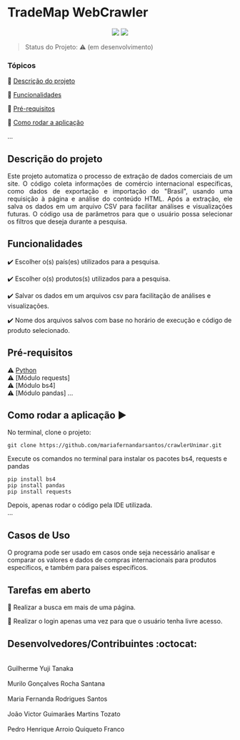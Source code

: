 <h1>TradeMap WebCrawler</h1> 

<p align="center">
  <img src="http://img.shields.io/static/v1?label=Python&message=3.13.0&color=red&style=for-the-badge&logo=ruby"/>
  <img src="http://img.shields.io/static/v1?label=STATUS&message=EM%20DESENVOLVIMENTO&color=RED&style=for-the-badge"/>
</p>

> Status do Projeto: :warning: (em desenvolvimento)

### Tópicos 

:small_blue_diamond: [Descrição do projeto](#descrição-do-projeto)

:small_blue_diamond: [Funcionalidades](#funcionalidades)

:small_blue_diamond: [Pré-requisitos](#pré-requisitos)

:small_blue_diamond: [Como rodar a aplicação](#como-rodar-a-aplicação-arrow_forward)

... 

## Descrição do projeto 

<p align="justify">
  Este projeto automatiza o processo de extração de dados comerciais de um site. O código coleta informações de comércio internacional
  específicas, como dados de exportação e importação do "Brasil", usando uma requisição à página e análise do conteúdo HTML.
  Após a extração, ele salva os dados em um arquivo CSV para facilitar análises e visualizações futuras.
  O código usa de parâmetros para que o usuário possa selecionar os filtros que deseja durante a pesquisa.
</p>

## Funcionalidades

:heavy_check_mark: Escolher o(s) país(es) utilizados para a pesquisa. 

:heavy_check_mark: Escolher o(s) produtos(s) utilizados para a pesquisa.

:heavy_check_mark: Salvar os dados em um arquivos csv para facilitação de análises e visualizações.

:heavy_check_mark: Nome dos arquivos salvos com base no horário de execução e código de produto selecionado.

## Pré-requisitos

:warning: [Python](https://www.python.org/downloads/)
<br>:warning: [Módulo requests]
<br>:warning: [Módulo bs4]
<br>:warning: [Módulo pandas]
...

## Como rodar a aplicação :arrow_forward:

No terminal, clone o projeto: 

```
git clone https://github.com/mariafernandarsantos/crawlerUnimar.git
```

Execute os comandos no terminal para instalar os pacotes bs4, requests e pandas

```
pip install bs4
pip install pandas
pip install requests

```
Depois, apenas rodar o código pela IDE utilizada.  
... 


## Casos de Uso

O programa pode ser usado em casos onde seja necessário analisar e comparar os valores e dados de compras internacionais para produtos específicos,
e também para países específicos.

## Tarefas em aberto

:memo: Realizar a busca em mais de uma página.

:memo: Realizar o login apenas uma vez para que o usuário tenha livre acesso.

## Desenvolvedores/Contribuintes :octocat:
<br>Guilherme Yuji Tanaka</br> 
<br>Murilo Gonçalves Rocha Santana</br>
<br>Maria Fernanda Rodrigues Santos</br>
<br>João Victor Guimarães Martins Tozato</br>
<br>Pedro Henrique Arroio Quiqueto Franco</br>
